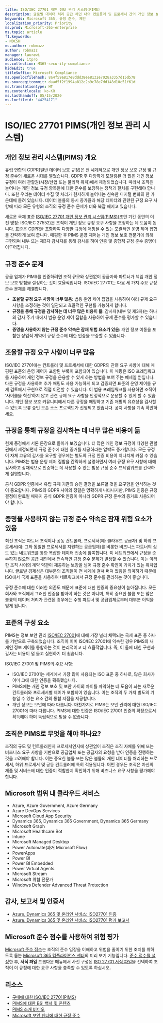 ```yaml
---
title: ISO/IEC 27701 개인 정보 관리 시스템(PIMS)
description: 글로벌 데이터 처리 공급 체인 내의 컨트롤러 및 프로세서 간의 개인 정보 보호 책임 및 규정 준수를 지원하기 위한 ISO/IEC 27701 표준입니다.
keywords: Microsoft 365, 규정 준수, 제안
localization_priority: Priority
ms.prod: Microsoft-365-enterprise
ms.topic: article
f1.keywords:
- NOCSH
ms.author: robmazz
author: robmazz
manager: laurawi
audience: itpro
ms.collection: M365-security-compliance
hideEdit: true
titleSuffix: Microsoft Compliance
ms.openlocfilehash: 8a4f59a817e8ddd38ee8132e7028a3357d15d578
ms.sourcegitcommit: daad5f2f1994a812c2b9c78e7dd148d10c51f61d
ms.translationtype: HT
ms.contentlocale: ko-KR
ms.lasthandoff: 05/15/2020
ms.locfileid: "44254171"
---
```

# <a name="isoiec-27701-privacy-information-management-system-pims"></a>ISO/IEC 27701 PIMS(개인 정보 관리 시스템)

## <a name="privacy-information-management-system-pims-overview"></a>개인 정보 관리 시스템(PIMS) 개요

유럽 연합의 GDPR(일반 데이터 보호 규정)은 전 세계적으로 개인 정보 보호 규정 및 규정 준수의 새로운 시대를 열었습니다. GDPR 후 다양하게 모델링된 더 많은 개인 정보 규정이 여러 관할권(시장/산업 또는 물리적 위치)에서 제정되었습니다. 따라서 조직은 늘어나는 개인 정보 규정 항목들에 대한 준수를 보장하는 정책과 절차를 구현해야 합니다. 또한 우리는 데이터 수집 및 처리가 현저하게 늘어나는 신속한 디지털 변화의 한 가운데에 몰려 있습니다. 데이터 볼륨의 동시 증가율과 해당 데이터와 관련된 규정 요구 사항에 따라 모든 유형의 조직의 규정 준수 문제가 더욱 복잡 해지고 있습니다.

새로운 국제 표준 [ISO/IEC 27701 개인 정보 관리 시스템(PIMS)](https://www.iso.org/standard/71670.html)(초안 기간 동안의 이전 명칭: ISO/IEC 27552)은 조직이 개인 정보 규정 요구 사항을 조정하는 데 도움이 됩니다. 표준은 GDPR을 포함하여 다양한 규정에 매핑될 수 있는 포괄적인 운영 제어 집합을 간략하게 보여 줍니다. 매핑한 후 PIMS 운영 제어는 개인 정보 보호 전문가에 의해 구현되며 내부 또는 제3자 감사자를 통해 감사를 하여 인증 및 종합적 규정 준수 증명이 이루어집니다.

## <a name="compliance-challenges"></a>규정 준수 문제

공급 업체가 PIMS를 인증하려면 조직 규모와 상관없이 공급자와 파트너가 책임 개인 정보 보호 방침을 설정하는 것이 효율적입니다. ISO/IEC 27701는 다음 세 가지 주요 규정 준수 문제를 해결합니다.

- **조율할 규정 요구 사항이 너무 많음**: 법용 운영 제어 집합을 사용하여 여러 규제 요구 사항을 조정하는 것이 일관되고 효율적인 구현를 가능하게 합니다.
- **규정을 통해 규정을 감사하는 데 너무 많은 비용이 듦**: 감사자(내부 및 제3자)는 하나의 감사 주기 내에서 범용 운영 제어 집합을 사용하여 규제 준수를 평가할 수 있습니다.
- **증명을 사용하지 않는 규정 준수 약속은 잠재 위험 요소가 있음**: 개인 정보 이동을 포함한 상업적 계약이 규정 준수에 대한 인증을 보증할 수 있습니다.

## <a name="too-many-regulatory-requirements-to-juggle"></a>조율할 규정 요구 사항이 너무 많음

ISO/IEC 27701에는 컨트롤러 및 프로세서에 대한 GDPR의 관련 요구 사항에 대해 매핑된 표준의 운영 제어가 포함된 부록이 포함되어 있습니다. 이 매핑은 ISO 프레임워크를 사용하여 개인 정보 규정을 운용할 수 있게 하는 방법을 보여 주는 예제일 뿐입니다. 다른 규정을 사용하여 추가 매핑도 사용 가능하게 되고 검증되면 표준의 운영 제어를 규제 검토에서 구현으로 직접 이전할 수 있습니다. 이 범용 프레임워크를 사용하면 조직이 ‘사이클을 혁신’하지 않고 관련 규제 요구 사항을 안정적으로 운용할 수 있게 할 수 있습니다. 개인 정보 보호 커뮤니티에서 다른 규정을 매핑하고 기존 매핑의 유효성을 검사할 수 있도록 보류 중인 오픈 소스 프로젝트가 진행되고 있습니다. 공지 사항을 계속 확인하세요.

## <a name="too-costly-to-audit-regulation-by-regulation"></a>규정을 통해 규정을 감사하는 데 너무 많은 비용이 듦

현재 풍경에서 서론 문장으로 돌아가 보겠습니다. 더 많은 개인 정보 규정이 다양한 관할권에서 제정되면서 규정 준수에 대한 증거를 제공하라는 압박도 증가합니다. 모든 규정이 자체 고유의 감사를 요구할 경우에는 별도의 규정 인증 비용이 지나치게 커질 수 있습니다. PIMS는 범용 운영 제어 집합을 간략하게 설명하면서 여러 규정 요구 사항에 대해 감사하고 잠재적으로 인증하는 데 사용할 수 있는 범용 규정 준수 프레임워크를 간략하게 설명합니다.

공식 GDPR 인증에서 유럽 규제 기관의 승인 결정을 보류할 것을 요구함을 인식하는 것이 중요합니다. PIMS와 GDPR 사이의 정렬은 명확하게 나타나지만, PIMS 인증은 규정 결정이 완료될 때까지 공식 GDPR 인증이 아니라 GDPR 규정 준수의 증거로 사용되어야 합니다.

## <a name="promises-of-compliance-without-proof-is-potentially-risky"></a>증명을 사용하지 않는 규정 준수 약속은 잠재 위험 요소가 있음

최신 조직은 파트너 조직이나 공동 컨트롤러, 프로세서(예: 클라우드 공급자) 및 하위 프로세서(예: 그와 동일한 프로세서를 지원하는 공급업체)를 비롯한 비즈니스 파트너의 심도 있는 네트워크를 통한 복잡한 데이터 전송에 참여합니다. 이 네트워크에서 규정을 준수하지 않으면 공급 체인에서 연속적인 규정 준수 문제가 발생할 수 있습니다. 이는 이러한 조직 사이의 계약 약관이 제공하는 보장을 넘어 규정 준수 확인이 가치가 있는 위치입니다. 글로벌 경제성은 대부분의 조직들이 전 세계에 걸쳐 퍼져 있음을 의미하기 때문에 ISO에서 국제 표준을 사용하여 네트워크에서 규정 준수를 관리하는 것이 좋습니다.

규정 준수에 대한 이러한 의존도 때문에 표준에 대한 인증의 중요성이 높아집니다. 모든 회사와 조직에서 그러한 인증을 받아야 하는 것은 아니며, 특히 중요한 볼륨 또는 많은 볼륨의 데이터 처리가 관련된 경우에는 수행 파트너 및 공급업체로부터 대부분 이익을 얻게 됩니다.

## <a name="building-blocks-of-the-standard"></a>표준의 구성 요소

PIMS는 정보 보안 관리 [ISO/IEC 27001](offering-iso-27001.md)에 대해 가장 널리 채택되는 국제 표준 중 하나를 기반으로 구축되었습니다. 조직이 이미 ISO/IEC 27001에 익숙한 경우 PIMS의 새 개인 정보 제어를 통합하는 것이 논리적이고 더 효율적입니다. 즉, 이 둘에 대한 구현과 감사는 비용이 덜 들고 실현하기 더 쉽습니다.

ISO/IEC 27001 및 PIMS의 주요 사항:

- ISO/IEC 27001는 세계에서 가장 많이 사용되는 ISO 표준 중 하나로, 많은 회사가 이미 그에 대한 인증을 획득했습니다.
- PIMS에는 개인 정보 보호 및 보안 사이의 차이를 파악하는 데 도움이 되는 새로운 컨트롤러와 프로세서별 제어가 포함되어 있습니다. 이는 조직의 두 가지 별도의 기능일 수 있는 요소 간의 통합 지점을 제공합니다.
- 개인 정보는 보안에 따라 다릅니다. 마찬가지로 PIMS는 보안 관리에 대한 ISO/IEC 27001에 따라 다릅니다. PIMS에 대한 인증은 ISO/IEC 27001 인증의 확장으로서 획득해야 하며 독립적으로 받을 수 없습니다.

## <a name="what-should-your-organization-do-with-pims"></a>조직은 PIMS로 무엇을 해야 하나요?

조직의 규모 및 컨트롤러인지 프로세서인지에 상관없이 조직은 조직 자체를 위해 또는 비즈니스 요구 사항을 기반으로 공급업체 또는 공급자의 요청을 받아 인증을 진행하는 것을 고려해야 합니다. 이는 중요한 볼륨 또는 많은 볼륨의 개인 데이터를 처리하는 프로세서, 하위 프로세서 및 공동 컨트롤러에 특히 적용됩니다. 어떤 경우든 조직은 자신의 제품 및 서비스에 대한 인증이 적합한지 확인하기 위해 비즈니스 요구 사항을 평가해야 합니다.

## <a name="microsoft-in-scope-cloud-services"></a>Microsoft 범위 내 클라우드 서비스

- Azure, Azure Government, Azure Germany
- Azure DevOps Services
- Microsoft Cloud App Security
- Dynamics 365, Dynamics 365 Government, Dynamics 365 Germany
- Microsoft Graph
- Microsoft Healthcare Bot
- Intune
- Microsoft Managed Desktop
- Power Automate(과거 Microsoft Flow) 
- PowerApps
- Power BI
- Power BI Embedded
- Power Virtual Agents
- Microsoft Stream
- Microsoft 위협 전문가
- Windows Defender Advanced Threat Protection


## <a name="audits-reports-and-certificates"></a>감사, 보고서 및 인증서

- [Azure, Dynamics 365 및 온라인 서비스: ISO27701 인증](https://aka.ms/azureiso27701cert)
- [Azure, Dynamics 365 및 온라인 서비스: ISO27701 평가 보고서](https://aka.ms/azureiso27701report)

## <a name="use-microsoft-compliance-score-to-assess-your-risk"></a>Microsoft 준수 점수를 사용하여 위험 평가

[Microsoft 준수 점수](compliance-score.md)는 조직의 준수 입장을 이해하고 위험을 줄이기 위한 조치를 취하도록 돕는 [Microsoft 365 컴플라이언스 센터](microsoft-365-compliance-center.md)의 미리 보기 기능입니다. [준수 점수를 설정](compliance-score-setup.md)한 후, **서식 파일** 드롭다운 메뉴에서 사전 구성된 [ISO 27701 서식 파일](https://go.microsoft.com/fwlink/?linkid=2117915)을 선택하여 조직이 이 규정에 대한 요구 사항을 충족할 수 있도록 하십시오.

## <a name="resources"></a>리소스

- [구매에 대한 ISO/IEC 27701(PIMS)](https://www.iso.org/standard/71670.html)
- [PIMS에 대한 BSI 백서 및 콘텐츠](https://www.bsigroup.com/globalassets/localfiles/en-gb/data-protection/bsi_privacy_matters_white_paper-web.pdf)
- [PIMS 소개 비디오](https://www.microsoft.com/videoplayer/embed/RE3uaQJ)
- [Microsoft 보안 센터에 대한 규정 준수](https://www.microsoft.com/trust-center/compliance/compliance-overview)
